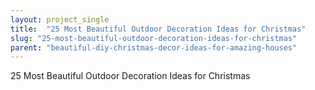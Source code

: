 ```yaml
---
layout: project_single
title:  "25 Most Beautiful Outdoor Decoration Ideas for Christmas"
slug: "25-most-beautiful-outdoor-decoration-ideas-for-christmas"
parent: "beautiful-diy-christmas-decor-ideas-for-amazing-houses"
---
```

25 Most Beautiful Outdoor Decoration Ideas for Christmas